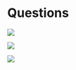 # Questions

![](https://img.shields.io/badge/easy-374-1fbbbb)

![](https://img.shields.io/badge/medium-971-fec63a)

![](https://img.shields.io/badge/hard-452-f64848)
